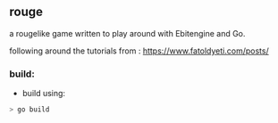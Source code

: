## rouge 

a rougelike game written to play around with Ebitengine and Go.

following around the tutorials from :
https://www.fatoldyeti.com/posts/

### build:

- build using:
```bash 
> go build 
```
